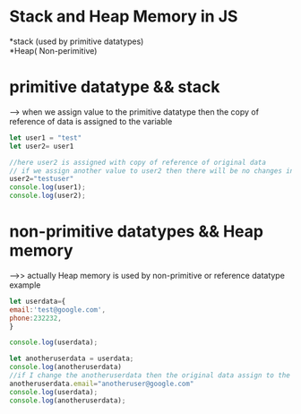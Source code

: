# Stack and Heap Memory in JS

*stack (used by primitive datatypes)<br>
*Heap( Non-perimitive)

# primitive datatype && stack
--> when we assign value to the primitive datatype then the copy of reference of data is assigned to the variable 

```javascript
let user1 = "test"
let user2= user1

//here user2 is assigned with copy of reference of original data
// if we assign another value to user2 then there will be no changes in the original data assign to user1 until or unless user1 is given new data
user2="testuser"
console.log(user1);
console.log(user2);
```

# non-primitive datatypes && Heap memory
  -->> actually Heap memory is used by non-primitive or reference datatype 
  example
  ```javascript
let userdata={
  email:'test@google.com',
  phone:232232,
}

console.log(userdata);

let anotheruserdata = userdata;
console.log(anotheruserdata)
//if I change the anotheruserdata then the original data assign to the userdata also change
anotheruserdata.email="anotheruser@google.com"
console.log(userdata);
console.log(anotheruserdata);



  
